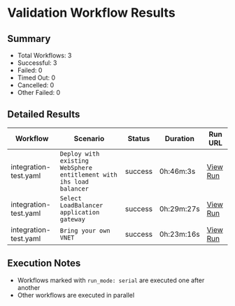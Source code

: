 # Validation Workflow Results

## Summary
- Total Workflows: 3
- Successful: 3
- Failed: 0
- Timed Out: 0
- Cancelled: 0
- Other Failed: 0

## Detailed Results

| Workflow | Scenario | Status | Duration | Run URL |
|----------|----------|---------|-----------|----------|
| integration-test.yaml | `Deploy with existing WebSphere entitlement with ihs load balancer` | success | 0h:46m:3s | [View Run](https://github.com/azure-javaee/azure.websphere-traditional.cluster/actions/runs/16745961132) |
| integration-test.yaml | `Select LoadBalancer application gateway` | success | 0h:29m:27s | [View Run](https://github.com/azure-javaee/azure.websphere-traditional.cluster/actions/runs/16745963497) |
| integration-test.yaml | `Bring your own VNET` | success | 0h:23m:16s | [View Run](https://github.com/azure-javaee/azure.websphere-traditional.cluster/actions/runs/16745965566) |


## Execution Notes
- Workflows marked with `run_mode: serial` are executed one after another
- Other workflows are executed in parallel
